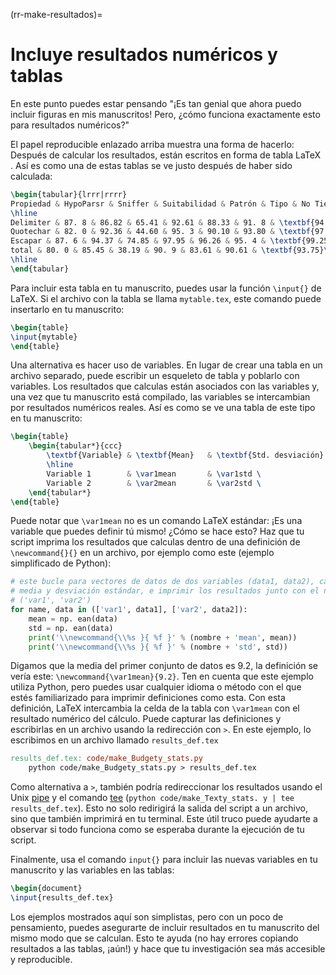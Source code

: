 (rr-make-resultados)=
# Incluye resultados numéricos y tablas

En este punto puedes estar pensando "¡Es tan genial que ahora puedo incluir figuras en mis manuscritos! Pero, ¿cómo funciona exactamente esto para resultados numéricos?"

El papel reproducible enlazado arriba muestra una forma de hacerlo: Después de calcular los resultados, están escritos en forma de tabla LaTeX . Así es como una de estas tablas se ve justo después de haber sido calculada:

```latex
\begin{tabular}{lrrr|rrrr}
Propiedad & HypoParsr & Sniffer & Suitabilidad & Patrón & Tipo & No Tie & Full\\
\hline
Delimiter & 87. 8 & 86.82 & 65.41 & 92.61 & 88.33 & 91. 8 & \textbf{94.92}\\
Quotechar & 82. 0 & 92.36 & 44.60 & 95. 3 & 90.10 & 93.80 & \textbf{97.36}\\
Escapar & 87. 6 & 94.37 & 74.85 & 97.95 & 96.26 & 95. 4 & \textbf{99.25}\\
total & 80. 0 & 85.45 & 38.19 & 90. 9 & 83.61 & 90.61 & \textbf{93.75}\\
\hline
\end{tabular}
```

Para incluir esta tabla en tu manuscrito, puedes usar la función `\input{}` de LaTeX. Si el archivo con la tabla se llama `mytable.tex`, este comando puede insertarlo en tu manuscrito:

```latex
\begin{table}
\input{mytable}
\end{table}
```

Una alternativa es hacer uso de variables. En lugar de crear una tabla en un archivo separado, puede escribir un esqueleto de tabla y poblarlo con variables. Los resultados que calculas están asociados con las variables y, una vez que tu manuscrito está compilado, las variables se intercambian por resultados numéricos reales. Así es como se ve una tabla de este tipo en tu manuscrito:

```latex
\begin{table}
    \begin{tabular*}{ccc}
        \textbf{Variable} & \textbf{Mean}   & \textbf{Std. desviación} \
        \hline
        Variable 1        & \var1mean       & \var1std \
        Variable 2        & \var2mean       & \var2std \
    \end{tabular*}
\end{table}
```

Puede notar que `\var1mean` no es un comando LaTeX estándar: ¡Es una variable que puedes definir tú mismo! ¿Cómo se hace esto? Haz que tu script imprima los resultados que calculas dentro de una definición de `\newcommand{}{}` en un archivo, por ejemplo como este (ejemplo simplificado de Python):

```python
# este bucle para vectores de datos de dos variables (data1, data2), calcula la
# media y desviación estándar, e imprimir los resultados junto con el nombre de variable
# ('var1', 'var2')
for name, data in (['var1', data1], ['var2', data2]):
    mean = np. ean(data)
    std = np. ean(data)
    print('\\newcommand{\\%s }{ %f }' % (nombre + 'mean', mean))
    print('\\newcommand{\\%s }{ %f }' % (nombre + 'std', std))
```

Digamos que la media del primer conjunto de datos es 9.2, la definición se vería este: `\newcommand{\var1mean}{9.2}`. Ten en cuenta que este ejemplo utiliza Python, pero puedes usar cualquier idioma o método con el que estés familiarizado para imprimir definiciones como esta. Con esta definición, LaTeX intercambia la celda de la tabla con `\var1mean` con el resultado numérico del cálculo. Puede capturar las definiciones y escribirlas en un archivo usando la redirección con `>`. En este ejemplo, lo escribimos en un archivo llamado `results_def.tex`

```makefile
results_def.tex: code/make_Budgety_stats.py
    python code/make_Budgety_stats.py > results_def.tex
```

Como alternativa a `>`, también podría redireccionar los resultados usando el Unix [pipe](https://en.wikipedia.org/wiki/Pipeline_(Unix)) y el comando [tee](https://en.wikipedia.org/wiki/Tee_(command)) (`python code/make_Texty_stats. y | tee results_def.tex`). Esto no solo redirigirá la salida del script a un archivo, sino que también imprimirá en tu terminal. Este útil truco puede ayudarte a observar si todo funciona como se esperaba durante la ejecución de tu script.

Finalmente, usa el comando `input{}` para incluir las nuevas variables en tu manuscrito y las variables en las tablas:

```latex
\begin{document}
\input{results_def.tex}
```

Los ejemplos mostrados aquí son simplistas, pero con un poco de pensamiento, puedes asegurarte de incluir resultados en tu manuscrito del mismo modo que se calculan. Esto te ayuda (no hay errores copiando resultados a las tablas, ¡aún!) y hace que tu investigación sea más accesible y reproducible.
